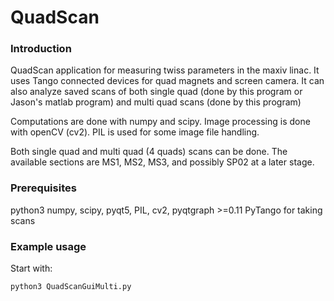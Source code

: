 # QuadScan
### Introduction
QuadScan application for measuring twiss parameters in the maxiv linac. It uses Tango connected 
devices for quad magnets and screen camera. It can also analyze saved scans of both single
quad (done by this program or Jason's matlab program) and multi quad scans (done by this program)

Computations are done with numpy and scipy. Image processing is done with openCV (cv2). 
PIL is used for some image file handling.

Both single quad and multi quad (4 quads) scans can be done. The available sections are MS1, MS2, MS3, 
and possibly SP02 at a later stage.

### Prerequisites
python3
numpy, scipy, pyqt5, PIL, cv2, pyqtgraph >=0.11
PyTango for taking scans


### Example usage

Start with: 

```python3 QuadScanGuiMulti.py```